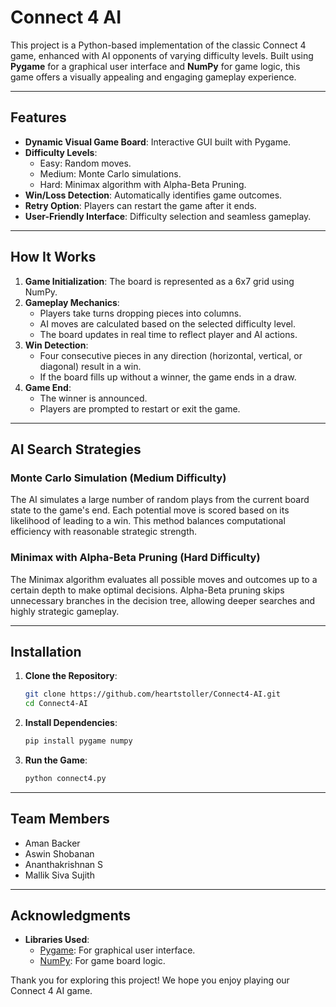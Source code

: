 # Connect 4 AI

This project is a Python-based implementation of the classic Connect 4 game, enhanced with AI opponents of varying difficulty levels. Built using **Pygame** for a graphical user interface and **NumPy** for game logic, this game offers a visually appealing and engaging gameplay experience.

---

## Features

- **Dynamic Visual Game Board**: Interactive GUI built with Pygame.
- **Difficulty Levels**:
  - Easy: Random moves.
  - Medium: Monte Carlo simulations.
  - Hard: Minimax algorithm with Alpha-Beta Pruning.
- **Win/Loss Detection**: Automatically identifies game outcomes.
- **Retry Option**: Players can restart the game after it ends.
- **User-Friendly Interface**: Difficulty selection and seamless gameplay.

---

## How It Works

1. **Game Initialization**: The board is represented as a 6x7 grid using NumPy.
2. **Gameplay Mechanics**:
   - Players take turns dropping pieces into columns.
   - AI moves are calculated based on the selected difficulty level.
   - The board updates in real time to reflect player and AI actions.
3. **Win Detection**:
   - Four consecutive pieces in any direction (horizontal, vertical, or diagonal) result in a win.
   - If the board fills up without a winner, the game ends in a draw.
4. **Game End**:
   - The winner is announced.
   - Players are prompted to restart or exit the game.

---

## AI Search Strategies

### Monte Carlo Simulation (Medium Difficulty)
The AI simulates a large number of random plays from the current board state to the game's end. Each potential move is scored based on its likelihood of leading to a win. This method balances computational efficiency with reasonable strategic strength.

### Minimax with Alpha-Beta Pruning (Hard Difficulty)
The Minimax algorithm evaluates all possible moves and outcomes up to a certain depth to make optimal decisions. Alpha-Beta pruning skips unnecessary branches in the decision tree, allowing deeper searches and highly strategic gameplay.

---

## Installation

1. **Clone the Repository**:
   ```bash
   git clone https://github.com/heartstoller/Connect4-AI.git
   cd Connect4-AI
   ```

2. **Install Dependencies**:
   ```bash
   pip install pygame numpy
   ```

3. **Run the Game**:
   ```bash
   python connect4.py
   ```

---

## Team Members

- Aman Backer 
- Aswin Shobanan 
- Ananthakrishnan S 
- Mallik Siva Sujith 

---

## Acknowledgments

- **Libraries Used**:
  - [Pygame](https://www.pygame.org/): For graphical user interface.
  - [NumPy](https://numpy.org/): For game board logic.

Thank you for exploring this project! We hope you enjoy playing our Connect 4 AI game.
